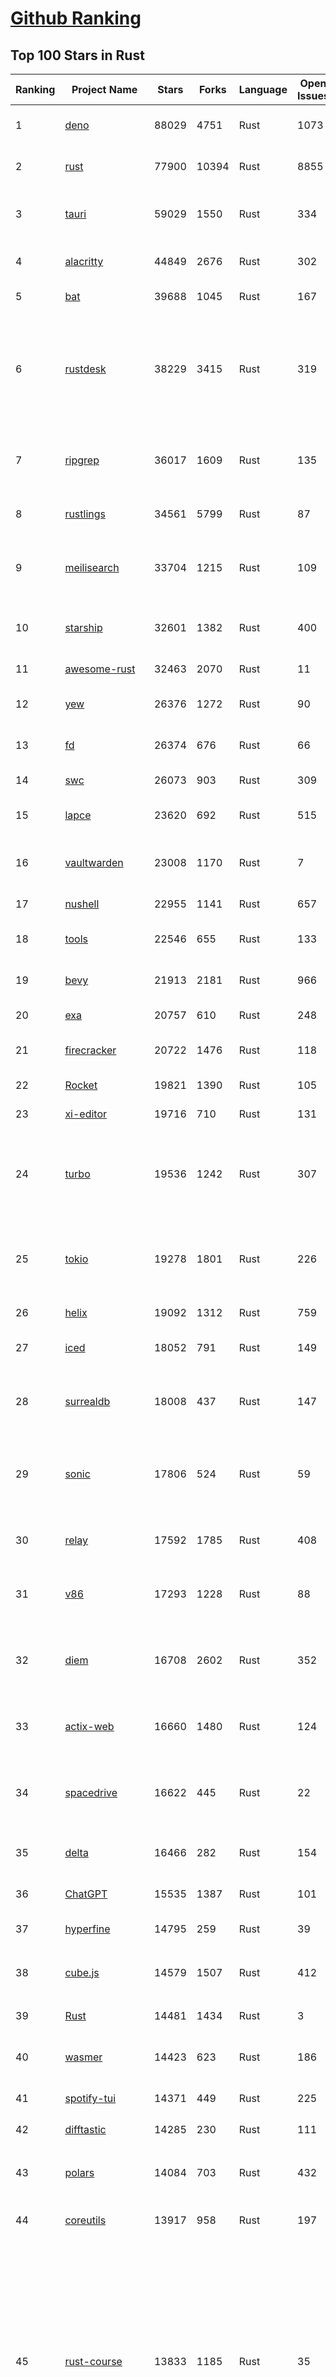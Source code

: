 [Github Ranking](../README.md)
==========

## Top 100 Stars in Rust

| Ranking | Project Name | Stars | Forks | Language | Open Issues | Description | Last Commit |
| ------- | ------------ | ----- | ----- | -------- | ----------- | ----------- | ----------- |
| 1 | [deno](https://github.com/denoland/deno) | 88029 | 4751 | Rust | 1073 | A modern runtime for JavaScript and TypeScript. | 2023-02-18T10:02:26Z |
| 2 | [rust](https://github.com/rust-lang/rust) | 77900 | 10394 | Rust | 8855 | Empowering everyone to build reliable and efficient software. | 2023-02-18T09:29:15Z |
| 3 | [tauri](https://github.com/tauri-apps/tauri) | 59029 | 1550 | Rust | 334 | Build smaller, faster, and more secure desktop applications with a web frontend. | 2023-02-18T01:44:02Z |
| 4 | [alacritty](https://github.com/alacritty/alacritty) | 44849 | 2676 | Rust | 302 | A cross-platform, OpenGL terminal emulator. | 2023-02-18T09:20:58Z |
| 5 | [bat](https://github.com/sharkdp/bat) | 39688 | 1045 | Rust | 167 | A cat(1) clone with wings. | 2023-02-13T22:08:09Z |
| 6 | [rustdesk](https://github.com/rustdesk/rustdesk) | 38229 | 3415 | Rust | 319 | Open source virtual / remote desktop infrastructure for everyone! The open source TeamViewer alternative. Display and control your PC and Android devices from anywhere at anytime. | 2023-02-18T01:45:23Z |
| 7 | [ripgrep](https://github.com/BurntSushi/ripgrep) | 36017 | 1609 | Rust | 135 | ripgrep recursively searches directories for a regex pattern while respecting your gitignore | 2023-02-12T05:46:21Z |
| 8 | [rustlings](https://github.com/rust-lang/rustlings) | 34561 | 5799 | Rust | 87 | :crab: Small exercises to get you used to reading and writing Rust code! | 2023-02-17T18:04:10Z |
| 9 | [meilisearch](https://github.com/meilisearch/meilisearch) | 33704 | 1215 | Rust | 109 | A lightning-fast search engine that fits effortlessly into your apps, websites, and workflow. | 2023-02-17T20:12:14Z |
| 10 | [starship](https://github.com/starship/starship) | 32601 | 1382 | Rust | 400 | ☄🌌️  The minimal, blazing-fast, and infinitely customizable prompt for any shell! | 2023-02-17T13:33:33Z |
| 11 | [awesome-rust](https://github.com/rust-unofficial/awesome-rust) | 32463 | 2070 | Rust | 11 | A curated list of Rust code and resources. | 2023-02-17T07:30:45Z |
| 12 | [yew](https://github.com/yewstack/yew) | 26376 | 1272 | Rust | 90 | Rust / Wasm framework for building client web apps | 2023-02-10T18:02:18Z |
| 13 | [fd](https://github.com/sharkdp/fd) | 26374 | 676 | Rust | 66 | A simple, fast and user-friendly alternative to 'find' | 2023-02-07T13:43:43Z |
| 14 | [swc](https://github.com/swc-project/swc) | 26073 | 903 | Rust | 309 | Rust-based platform for the Web | 2023-02-17T08:06:59Z |
| 15 | [lapce](https://github.com/lapce/lapce) | 23620 | 692 | Rust | 515 | Lightning-fast and Powerful Code Editor written in Rust | 2023-02-18T09:31:23Z |
| 16 | [vaultwarden](https://github.com/dani-garcia/vaultwarden) | 23008 | 1170 | Rust | 7 | Unofficial Bitwarden compatible server written in Rust, formerly known as bitwarden_rs | 2023-02-17T13:17:39Z |
| 17 | [nushell](https://github.com/nushell/nushell) | 22955 | 1141 | Rust | 657 | A new type of shell | 2023-02-18T08:26:35Z |
| 18 | [tools](https://github.com/rome/tools) | 22546 | 655 | Rust | 133 | Unified developer tools for JavaScript, TypeScript, and the web | 2023-02-17T17:42:05Z |
| 19 | [bevy](https://github.com/bevyengine/bevy) | 21913 | 2181 | Rust | 966 | A refreshingly simple data-driven game engine built in Rust | 2023-02-18T10:00:30Z |
| 20 | [exa](https://github.com/ogham/exa) | 20757 | 610 | Rust | 248 | A modern replacement for ‘ls’. | 2023-02-16T23:56:44Z |
| 21 | [firecracker](https://github.com/firecracker-microvm/firecracker) | 20722 | 1476 | Rust | 118 | Secure and fast microVMs for serverless computing. | 2023-02-17T21:32:05Z |
| 22 | [Rocket](https://github.com/SergioBenitez/Rocket) | 19821 | 1390 | Rust | 105 | A web framework for Rust. | 2023-02-17T20:01:13Z |
| 23 | [xi-editor](https://github.com/xi-editor/xi-editor) | 19716 | 710 | Rust | 131 | A modern editor with a backend written in Rust. | 2023-02-01T16:30:16Z |
| 24 | [turbo](https://github.com/vercel/turbo) | 19536 | 1242 | Rust | 307 | Incremental bundler and build system optimized for JavaScript and TypeScript, written in Rust – including Turbopack and Turborepo. | 2023-02-18T09:52:19Z |
| 25 | [tokio](https://github.com/tokio-rs/tokio) | 19278 | 1801 | Rust | 226 | A runtime for writing reliable asynchronous applications with Rust. Provides I/O, networking, scheduling, timers, ... | 2023-02-18T09:39:25Z |
| 26 | [helix](https://github.com/helix-editor/helix) | 19092 | 1312 | Rust | 759 | A post-modern modal text editor. | 2023-02-18T07:00:28Z |
| 27 | [iced](https://github.com/iced-rs/iced) | 18052 | 791 | Rust | 149 | A cross-platform GUI library for Rust, inspired by Elm | 2023-02-18T08:00:45Z |
| 28 | [surrealdb](https://github.com/surrealdb/surrealdb) | 18008 | 437 | Rust | 147 | A scalable, distributed, collaborative, document-graph database, for the realtime web | 2023-02-16T12:22:40Z |
| 29 | [sonic](https://github.com/valeriansaliou/sonic) | 17806 | 524 | Rust | 59 | 🦔 Fast, lightweight & schema-less search backend. An alternative to Elasticsearch that runs on a few MBs of RAM. | 2023-01-08T19:14:14Z |
| 30 | [relay](https://github.com/facebook/relay) | 17592 | 1785 | Rust | 408 | Relay is a JavaScript framework for building data-driven React applications. | 2023-02-18T01:42:46Z |
| 31 | [v86](https://github.com/copy/v86) | 17293 | 1228 | Rust | 88 | x86 virtualization in your browser, recompiling x86 to wasm on the fly | 2023-01-06T15:35:16Z |
| 32 | [diem](https://github.com/diem/diem) | 16708 | 2602 | Rust | 352 | Diem’s mission is to build a trusted and innovative financial network that empowers people and businesses around the world. | 2023-02-17T08:41:42Z |
| 33 | [actix-web](https://github.com/actix/actix-web) | 16660 | 1480 | Rust | 124 | Actix Web is a powerful, pragmatic, and extremely fast web framework for Rust. | 2023-02-13T23:48:09Z |
| 34 | [spacedrive](https://github.com/spacedriveapp/spacedrive) | 16622 | 445 | Rust | 22 | Spacedrive is an open source cross-platform file explorer, powered by a virtual distributed filesystem written in Rust. | 2023-02-17T20:32:04Z |
| 35 | [delta](https://github.com/dandavison/delta) | 16466 | 282 | Rust | 154 | A syntax-highlighting pager for git, diff, and grep output | 2023-02-09T06:02:53Z |
| 36 | [ChatGPT](https://github.com/lencx/ChatGPT) | 15535 | 1387 | Rust | 101 | 🔮 ChatGPT Desktop Application (Mac, Windows and Linux) | 2023-02-17T11:45:47Z |
| 37 | [hyperfine](https://github.com/sharkdp/hyperfine) | 14795 | 259 | Rust | 39 | A command-line benchmarking tool | 2023-02-01T11:37:44Z |
| 38 | [cube.js](https://github.com/cube-js/cube.js) | 14579 | 1507 | Rust | 412 | 📊  Cube — The Semantic Layer for Building Data Applications | 2023-02-17T23:02:47Z |
| 39 | [Rust](https://github.com/TheAlgorithms/Rust) | 14481 | 1434 | Rust | 3 |  All Algorithms implemented in Rust  | 2023-02-17T20:41:12Z |
| 40 | [wasmer](https://github.com/wasmerio/wasmer) | 14423 | 623 | Rust | 186 | 🚀 The leading WebAssembly Runtime supporting WASI and Emscripten | 2023-02-18T00:32:42Z |
| 41 | [spotify-tui](https://github.com/Rigellute/spotify-tui) | 14371 | 449 | Rust | 225 | Spotify for the terminal written in Rust 🚀 | 2023-01-20T22:39:05Z |
| 42 | [difftastic](https://github.com/Wilfred/difftastic) | 14285 | 230 | Rust | 111 | a structural diff that understands syntax 🟥🟩 | 2023-02-16T16:04:39Z |
| 43 | [polars](https://github.com/pola-rs/polars) | 14084 | 703 | Rust | 432 | Fast multi-threaded, hybrid-out-of-core DataFrame library in Rust \| Python \| Node.js | 2023-02-18T10:01:16Z |
| 44 | [coreutils](https://github.com/uutils/coreutils) | 13917 | 958 | Rust | 197 | Cross-platform Rust rewrite of the GNU coreutils | 2023-02-18T09:18:36Z |
| 45 | [rust-course](https://github.com/sunface/rust-course) | 13833 | 1185 | Rust | 35 | “连续六年成为全世界最受喜爱的语言，无 GC 也无需手动内存管理、极高的性能和安全性、过程/OO/函数式编程、优秀的包管理、JS 未来基石" — 工作之余的第二语言来试试 Rust 吧。<<Rust语言圣经>>拥有全面且深入的讲解、生动贴切的示例、德芙般丝滑的内容，甚至还有JS程序员关注的 WASM 和 Deno 等专题。这可能是目前最用心的 Rust 中文学习教程 / Book  | 2023-02-16T06:00:09Z |
| 46 | [RustPython](https://github.com/RustPython/RustPython) | 13619 | 923 | Rust | 231 | A Python Interpreter written in Rust | 2023-02-18T09:45:25Z |
| 47 | [egui](https://github.com/emilk/egui) | 13472 | 946 | Rust | 347 | egui: an easy-to-use immediate mode GUI in Rust that runs on both web and native | 2023-02-17T23:38:01Z |
| 48 | [anki](https://github.com/ankitects/anki) | 13235 | 1656 | Rust | 100 | Anki for desktop computers | 2023-02-18T00:15:03Z |
| 49 | [vector](https://github.com/vectordotdev/vector) | 12749 | 1012 | Rust | 1599 | A high-performance observability data pipeline. | 2023-02-18T09:25:39Z |
| 50 | [tikv](https://github.com/tikv/tikv) | 12652 | 1912 | Rust | 948 | Distributed transactional key-value database, originally created to complement TiDB | 2023-02-18T08:19:04Z |
| 51 | [mdBook](https://github.com/rust-lang/mdBook) | 12547 | 1286 | Rust | 352 | Create book from markdown files. Like Gitbook but implemented in Rust | 2023-02-15T13:26:00Z |
| 52 | [navi](https://github.com/denisidoro/navi) | 12494 | 454 | Rust | 47 | An interactive cheatsheet tool for the command-line | 2022-12-21T11:06:29Z |
| 53 | [gitui](https://github.com/extrawurst/gitui) | 12302 | 387 | Rust | 99 | Blazing 💥 fast terminal-ui for git written in rust 🦀 | 2023-02-17T16:30:47Z |
| 54 | [book](https://github.com/rust-lang/book) | 11565 | 2720 | Rust | 168 | The Rust Programming Language | 2023-02-18T01:17:33Z |
| 55 | [ruffle](https://github.com/ruffle-rs/ruffle) | 11495 | 582 | Rust | 2331 | A Flash Player emulator written in Rust | 2023-02-18T05:11:57Z |
| 56 | [wasmtime](https://github.com/bytecodealliance/wasmtime) | 11464 | 912 | Rust | 474 | A fast and secure runtime for WebAssembly | 2023-02-18T01:16:25Z |
| 57 | [rust-analyzer](https://github.com/rust-lang/rust-analyzer) | 11420 | 1176 | Rust | 1160 | A Rust compiler front-end for IDEs | 2023-02-18T00:40:57Z |
| 58 | [hyper](https://github.com/hyperium/hyper) | 11247 | 1323 | Rust | 175 | An HTTP library for Rust | 2023-02-17T13:36:11Z |
| 59 | [Pake](https://github.com/tw93/Pake) | 11133 | 826 | Rust | 8 | 🤱🏻 Turn any webpage into a desktop app with Rust.  🤱🏻 很简单的用 Rust 打包网页生成很小的桌面 App | 2023-02-18T09:51:19Z |
| 60 | [carbonyl](https://github.com/fathyb/carbonyl) | 11032 | 248 | Rust | 28 | Chromium running inside your terminal | 2023-02-18T01:29:23Z |
| 61 | [static-analysis](https://github.com/analysis-tools-dev/static-analysis) | 10898 | 1225 | Rust | 5 | ⚙️ A curated list of static analysis (SAST) tools and linters for all programming languages, config files, build tools, and more. The focus is on tools which improve code quality. | 2023-02-17T22:18:45Z |
| 62 | [tree-sitter](https://github.com/tree-sitter/tree-sitter) | 10876 | 618 | Rust | 350 | An incremental parsing system for programming tools | 2023-02-16T20:27:40Z |
| 63 | [just](https://github.com/casey/just) | 10698 | 270 | Rust | 156 | 🤖 Just a command runner | 2023-02-17T20:40:53Z |
| 64 | [clap](https://github.com/clap-rs/clap) | 10697 | 885 | Rust | 208 | A full featured, fast Command Line Argument Parser for Rust | 2023-02-15T17:34:46Z |
| 65 | [rust-raspberrypi-OS-tutorials](https://github.com/rust-embedded/rust-raspberrypi-OS-tutorials) | 10439 | 627 | Rust | 1 | :books: Learn to write an embedded OS in Rust :crab: | 2022-12-30T20:30:34Z |
| 66 | [fnm](https://github.com/Schniz/fnm) | 10312 | 298 | Rust | 87 | 🚀 Fast and simple Node.js version manager, built in Rust | 2023-02-18T07:25:01Z |
| 67 | [zola](https://github.com/getzola/zola) | 10312 | 738 | Rust | 151 | A fast static site generator in a single binary with everything built-in. https://www.getzola.org | 2023-02-18T00:00:59Z |
| 68 | [zellij](https://github.com/zellij-org/zellij) | 10038 | 307 | Rust | 384 | A terminal workspace with batteries included | 2023-02-17T22:10:39Z |
| 69 | [solana](https://github.com/solana-labs/solana) | 10024 | 2764 | Rust | 791 | Web-Scale Blockchain for fast, secure, scalable, decentralized apps and marketplaces. | 2023-02-18T08:52:48Z |
| 70 | [diesel](https://github.com/diesel-rs/diesel) | 9915 | 874 | Rust | 96 | A safe, extensible ORM and Query Builder for Rust | 2023-02-17T13:29:40Z |
| 71 | [cargo](https://github.com/rust-lang/cargo) | 9831 | 1924 | Rust | 1356 | The Rust package manager | 2023-02-18T09:17:13Z |
| 72 | [tui-rs](https://github.com/fdehau/tui-rs) | 9749 | 459 | Rust | 91 | Build terminal user interfaces and dashboards using Rust | 2023-02-17T16:17:18Z |
| 73 | [py-spy](https://github.com/benfred/py-spy) | 9740 | 346 | Rust | 93 | Sampling profiler for Python programs | 2023-02-09T02:21:20Z |
| 74 | [neovide](https://github.com/neovide/neovide) | 9554 | 375 | Rust | 335 | No Nonsense Neovim Client in Rust | 2023-02-17T20:11:08Z |
| 75 | [czkawka](https://github.com/qarmin/czkawka) | 9541 | 267 | Rust | 235 | Multi functional app to find duplicates, empty folders, similar images etc. | 2023-02-17T17:42:19Z |
| 76 | [zoxide](https://github.com/ajeetdsouza/zoxide) | 9378 | 340 | Rust | 29 | A smarter cd command. Supports all major shells. | 2023-02-18T05:25:55Z |
| 77 | [RustScan](https://github.com/RustScan/RustScan) | 9221 | 672 | Rust | 89 | 🤖 The Modern Port Scanner 🤖 | 2023-02-04T00:43:33Z |
| 78 | [lsd](https://github.com/Peltoche/lsd) | 9200 | 305 | Rust | 93 | The next gen ls command | 2023-02-02T16:21:03Z |
| 79 | [comprehensive-rust](https://github.com/google/comprehensive-rust) | 9192 | 417 | Rust | 38 | This is the Rust course used by the Android team at Google. It provides you the material to quickly teach Rust to everyone. | 2023-02-17T15:56:01Z |
| 80 | [xsv](https://github.com/BurntSushi/xsv) | 9176 | 290 | Rust | 108 | A fast CSV command line toolkit written in Rust. | 2022-12-22T10:10:37Z |
| 81 | [rust-clippy](https://github.com/rust-lang/rust-clippy) | 8958 | 1183 | Rust | 1625 | A bunch of lints to catch common mistakes and improve your Rust code. Book: https://doc.rust-lang.org/clippy/ | 2023-02-17T16:51:06Z |
| 82 | [ruff](https://github.com/charliermarsh/ruff) | 8721 | 269 | Rust | 182 | An extremely fast Python linter, written in Rust. | 2023-02-18T08:38:42Z |
| 83 | [spotifyd](https://github.com/Spotifyd/spotifyd) | 8634 | 406 | Rust | 59 | A spotify daemon | 2023-02-02T00:24:07Z |
| 84 | [axum](https://github.com/tokio-rs/axum) | 8601 | 597 | Rust | 17 | Ergonomic and modular web framework built with Tokio, Tower, and Hyper | 2023-02-18T06:43:49Z |
| 85 | [druid](https://github.com/linebender/druid) | 8542 | 544 | Rust | 257 | A data-first Rust-native UI design toolkit.  | 2023-02-17T18:42:17Z |
| 86 | [xray](https://github.com/atom-archive/xray) | 8532 | 245 | Rust | 16 | An experimental next-generation Electron-based text editor | 2019-07-22T17:46:06Z |
| 87 | [talent-plan](https://github.com/pingcap/talent-plan) | 8463 | 1118 | Rust | 96 | open source training courses about distributed database and distributed systems | 2023-01-26T16:44:49Z |
| 88 | [broot](https://github.com/Canop/broot) | 8191 | 193 | Rust | 158 | A new way to see and navigate directory trees : https://dystroy.org/broot | 2023-02-10T14:31:06Z |
| 89 | [rayon](https://github.com/rayon-rs/rayon) | 8047 | 407 | Rust | 152 | Rayon: A data parallelism library for Rust | 2023-02-17T19:36:53Z |
| 90 | [sqlx](https://github.com/launchbadge/sqlx) | 7981 | 821 | Rust | 402 | 🧰 The Rust SQL Toolkit. An async, pure Rust SQL crate featuring compile-time checked queries without a DSL. Supports PostgreSQL, MySQL, SQLite, and MSSQL. | 2023-02-18T07:14:22Z |
| 91 | [substrate](https://github.com/paritytech/substrate) | 7911 | 2524 | Rust | 999 | Substrate: The platform for blockchain innovators | 2023-02-18T08:31:42Z |
| 92 | [universal-android-debloater](https://github.com/0x192/universal-android-debloater) | 7892 | 462 | Rust | 193 | Cross-platform GUI written in Rust using ADB to debloat non-rooted android devices. Improve your privacy, the security and battery life of your device. | 2023-02-17T18:39:42Z |
| 93 | [amethyst](https://github.com/amethyst/amethyst) | 7879 | 774 | Rust | 0 | Data-oriented and data-driven game engine written in Rust | 2021-12-06T18:23:49Z |
| 94 | [windows-rs](https://github.com/microsoft/windows-rs) | 7845 | 339 | Rust | 31 | Rust for Windows | 2023-02-17T21:32:32Z |
| 95 | [nom](https://github.com/rust-bakery/nom) | 7747 | 748 | Rust | 182 | Rust parser combinator framework | 2023-02-16T23:27:35Z |
| 96 | [tokei](https://github.com/XAMPPRocky/tokei) | 7720 | 398 | Rust | 92 | Count your code, quickly. | 2023-02-06T15:17:57Z |
| 97 | [warp](https://github.com/seanmonstar/warp) | 7702 | 648 | Rust | 159 | A super-easy, composable, web server framework for warp speeds. | 2023-01-30T13:41:25Z |
| 98 | [actix](https://github.com/actix/actix) | 7692 | 612 | Rust | 35 | Actor framework for Rust. | 2023-01-27T16:50:49Z |
| 99 | [bandwhich](https://github.com/imsnif/bandwhich) | 7663 | 235 | Rust | 52 | Terminal bandwidth utilization tool | 2023-01-22T17:46:27Z |
| 100 | [tantivy](https://github.com/quickwit-oss/tantivy) | 7652 | 459 | Rust | 235 | Tantivy is a full-text search engine library inspired by Apache Lucene and written in Rust | 2023-02-17T12:57:15Z |

